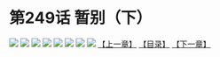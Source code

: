 # 第249话 暂别（下）
![](https://mhpic.xiaomingtaiji.net/comic/D/斗破苍穹拆分版/249话/1.jpg-zymk.middle.webp)
![](https://mhpic.xiaomingtaiji.net/comic/D/斗破苍穹拆分版/249话/2.jpg-zymk.middle.webp)
![](https://mhpic.xiaomingtaiji.net/comic/D/斗破苍穹拆分版/249话/3.jpg-zymk.middle.webp)
![](https://mhpic.xiaomingtaiji.net/comic/D/斗破苍穹拆分版/249话/4.jpg-zymk.middle.webp)
![](https://mhpic.xiaomingtaiji.net/comic/D/斗破苍穹拆分版/249话/5.jpg-zymk.middle.webp)
![](https://mhpic.xiaomingtaiji.net/comic/D/斗破苍穹拆分版/249话/6.jpg-zymk.middle.webp)
![](https://mhpic.xiaomingtaiji.net/comic/D/斗破苍穹拆分版/249话/7.jpg-zymk.middle.webp)
![](https://mhpic.xiaomingtaiji.net/comic/D/斗破苍穹拆分版/249话/8.jpg-zymk.middle.webp)
[【上一章】](./248.md)
[【目录】](./README.md)
[【下一章】](./250.md)
